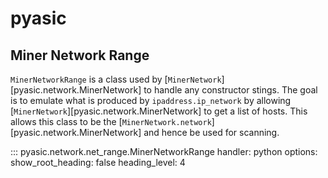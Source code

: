 # pyasic
## Miner Network Range

`MinerNetworkRange` is a class used by [`MinerNetwork`][pyasic.network.MinerNetwork] to handle any constructor stings.
The goal is to emulate what is produced by `ipaddress.ip_network` by allowing [`MinerNetwork`][pyasic.network.MinerNetwork] to get a list of hosts.
This allows this class to be the [`MinerNetwork.network`][pyasic.network.MinerNetwork] and hence be used for scanning.

::: pyasic.network.net_range.MinerNetworkRange
    handler: python
    options:
        show_root_heading: false
        heading_level: 4
